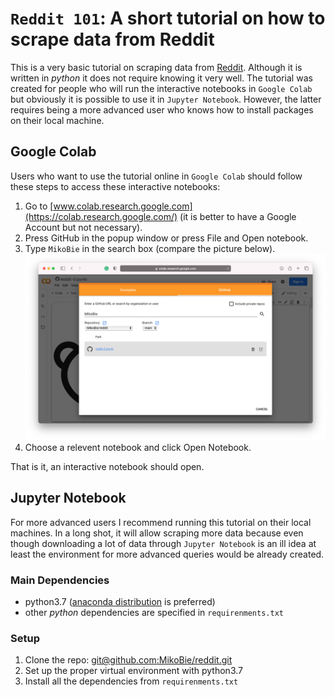 # `Reddit 101`: A short tutorial on how to scrape data from Reddit

This is a very basic tutorial on scraping data from [Reddit](reddit.com). Although it is written in _python_ it does not require knowing it very well. The tutorial was created for people who will run the interactive notebooks in `Google Colab` but obviously it is possible to use it in `Jupyter Notebook`. However, the latter requires being a more advanced user who knows how to install packages on their local machine. 

## Google Colab

Users who want to use the tutorial online in `Google Colab` should follow these steps to access these interactive notebooks:

1. Go to [www.colab.research.google.com](https://colab.research.google.com/) (it is better to have a Google Account but not necessary).
2. Press GitHub in the popup window or press File and Open notebook.
3. Type `MikoBie` in the search box (compare the picture below).
![github](png/github.png)
4. Choose a relevent notebook and click Open Notebook.

That is it, an interactive notebook should open.

## Jupyter Notebook

For more advanced users I recommend running this tutorial on their local machines. In a long shot, it will allow scraping more data because even though downloading a lot of data through `Jupyter Notebook` is an ill idea at least the environment for more advanced queries would be already created.
### Main Dependencies

* python3.7 ([anaconda distribution](https://www.anaconda.com/download/) is preferred)
* other _python_ dependencies are specified in `requirenments.txt`

### Setup

1. Clone the repo: [git@github.com:MikoBie/reddit.git](git@github.com:MikoBie/reddit.git)
2. Set up the proper virtual environment with python3.7
3. Install all the dependencies from `requirenments.txt`

